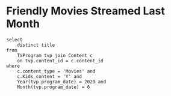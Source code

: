 # Friendly Movies Streamed Last Month

```
select
    distinct title
from
    TVProgram tvp join Content c
    on tvp.content_id = c.content_id
where
    c.content_type = 'Movies' and
    c.Kids_content = 'Y' and
    Year(tvp.program_date) = 2020 and
    Month(tvp.program_date) = 6
```
